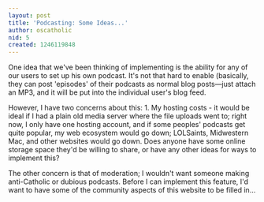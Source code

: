 ```yaml
---
layout: post
title: 'Podcasting: Some Ideas...'
author: oscatholic
nid: 5
created: 1246119848
---
```

<p>One idea that we've been thinking of implementing is the ability for any of our users to set up his own podcast. It's not that hard to enable (basically, they can post 'episodes' of their podcasts as normal blog posts—just attach an MP3, and it will be put into the individual user's blog feed.</p><p>However, I have two concerns about this: 1. My hosting costs - it would be ideal if I had a plain old media server where the file uploads went to; right now, I only have one hosting account, and if some peoples' podcasts get quite popular, my web ecosystem would go down; LOLSaints, Midwestern Mac, and other websites would go down. Does anyone have some online storage space they'd be willing to share, or have any other ideas for ways to implement this?</p><p>The other concern is that of moderation; I wouldn't want someone making anti-Catholic or dubious podcasts. Before I can implement this feature, I'd want to have some of the community aspects of this website to be filled in...</p>
